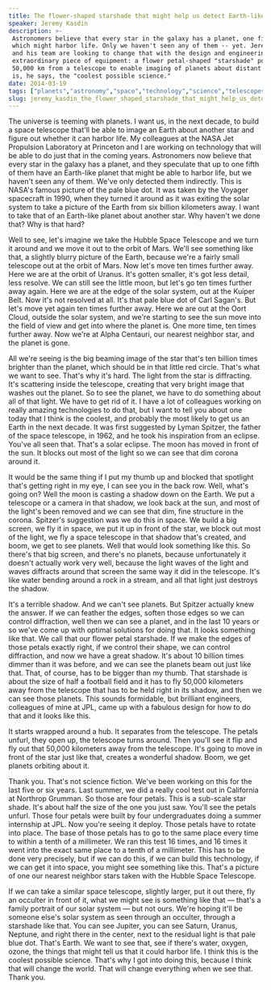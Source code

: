 ```yaml
---
title: The flower-shaped starshade that might help us detect Earth-like planets
speaker: Jeremy Kasdin
description: >-
 Astronomers believe that every star in the galaxy has a planet, one fifth of
 which might harbor life. Only we haven't seen any of them -- yet. Jeremy Kasdin
 and his team are looking to change that with the design and engineering of an
 extraordinary piece of equipment: a flower petal-shaped "starshade" positioned
 50,000 km from a telescope to enable imaging of planets about distant stars. It
 is, he says, the "coolest possible science."
date: 2014-03-19
tags: ["planets","astronomy","space","technology","science","telescopes"]
slug: jeremy_kasdin_the_flower_shaped_starshade_that_might_help_us_detect_earth_like_planets
---
```


The universe is teeming with planets. I want us, in the next decade, to build a space
telescope that'll be able to image an Earth about another star and figure out whether it
can harbor life. My colleagues at the NASA Jet Propulsion Laboratory at Princeton and I
are working on technology that will be able to do just that in the coming years.
Astronomers now believe that every star in the galaxy has a planet, and they speculate
that up to one fifth of them have an Earth-like planet that might be able to harbor life,
but we haven't seen any of them. We've only detected them indirectly. This is NASA's famous
picture of the pale blue dot. It was taken by the Voyager spacecraft in 1990, when they
turned it around as it was exiting the solar system to take a picture of the Earth from
six billion kilometers away. I want to take that of an Earth-like planet about another
star. Why haven't we done that? Why is that hard?

Well to see, let's imagine we take the Hubble Space Telescope and we turn it around and we
move it out to the orbit of Mars. We'll see something like that, a slightly blurry picture
of the Earth, because we're a fairly small telescope out at the orbit of Mars. Now let's
move ten times further away. Here we are at the orbit of Uranus. It's gotten smaller, it's
got less detail, less resolve. We can still see the little moon, but let's go ten times
further away again. Here we are at the edge of the solar system, out at the Kuiper Belt.
Now it's not resolved at all. It's that pale blue dot of Carl Sagan's. But let's move yet
again ten times further away. Here we are out at the Oort Cloud, outside the solar system,
and we're starting to see the sun move into the field of view and get into where the
planet is. One more time, ten times further away. Now we're at Alpha Centauri, our nearest
neighbor star, and the planet is gone.

All we're seeing is the big beaming image of the star that's ten billion times brighter
than the planet, which should be in that little red circle. That's what we want to see.
That's why it's hard. The light from the star is diffracting. It's scattering inside the
telescope, creating that very bright image that washes out the planet. So to see the
planet, we have to do something about all of that light. We have to get rid of it. I have
a lot of colleagues working on really amazing technologies to do that, but I want to tell
you about one today that I think is the coolest, and probably the most likely to get us an
Earth in the next decade. It was first suggested by Lyman Spitzer, the father of the space
telescope, in 1962, and he took his inspiration from an eclipse. You've all seen that.
That's a solar eclipse. The moon has moved in front of the sun. It blocks out most of the
light so we can see that dim corona around it.

It would be the same thing if I put my thumb up and blocked that spotlight that's getting
right in my eye, I can see you in the back row. Well, what's going on? Well the moon is
casting a shadow down on the Earth. We put a telescope or a camera in that shadow, we look
back at the sun, and most of the light's been removed and we can see that dim, fine
structure in the corona. Spitzer's suggestion was we do this in space. We build a big
screen, we fly it in space, we put it up in front of the star, we block out most of the
light, we fly a space telescope in that shadow that's created, and boom, we get to see
planets. Well that would look something like this. So there's that big screen, and there's
no planets, because unfortunately it doesn't actually work very well, because the light
waves of the light and waves diffracts around that screen the same way it did in the
telescope. It's like water bending around a rock in a stream, and all that light just
destroys the shadow.

It's a terrible shadow. And we can't see planets. But Spitzer actually knew the answer. If
we can feather the edges, soften those edges so we can control diffraction, well then we
can see a planet, and in the last 10 years or so we've come up with optimal solutions for
doing that. It looks something like that. We call that our flower petal starshade. If we
make the edges of those petals exactly right, if we control their shape, we can control
diffraction, and now we have a great shadow. It's about 10 billion times dimmer than it
was before, and we can see the planets beam out just like that. That, of course, has to be
bigger than my thumb. That starshade is about the size of half a football field and it has
to fly 50,000 kilometers away from the telescope that has to be held right in its shadow,
and then we can see those planets. This sounds formidable, but brilliant engineers,
colleagues of mine at JPL, came up with a fabulous design for how to do that and it looks
like this.

It starts wrapped around a hub. It separates from the telescope. The petals unfurl, they
open up, the telescope turns around. Then you'll see it flip and fly out that 50,000
kilometers away from the telescope. It's going to move in front of the star just like
that, creates a wonderful shadow. Boom, we get planets orbiting about it.

Thank you. That's not science fiction. We've been working on this for the last five or six
years. Last summer, we did a really cool test out in California at Northrop Grumman. So
those are four petals. This is a sub-scale star shade. It's about half the size of the one
you just saw. You'll see the petals unfurl. Those four petals were built by four
undergraduates doing a summer internship at JPL. Now you're seeing it deploy. Those petals
have to rotate into place. The base of those petals has to go to the same place every time
to within a tenth of a millimeter. We ran this test 16 times, and 16 times it went into
the exact same place to a tenth of a millimeter. This has to be done very precisely, but
if we can do this, if we can build this technology, if we can get it into space, you might
see something like this. That's a picture of one our nearest neighbor stars taken with the
Hubble Space Telescope.

If we can take a similar space telescope, slightly larger, put it out there, fly an
occulter in front of it, what we might see is something like that — that's a family
portrait of our solar system — but not ours. We're hoping it'll be someone else's solar
system as seen through an occulter, through a starshade like that. You can see Jupiter,
you can see Saturn, Uranus, Neptune, and right there in the center, next to the residual
light is that pale blue dot. That's Earth. We want to see that, see if there's water,
oxygen, ozone, the things that might tell us that it could harbor life. I think this is the
coolest possible science. That's why I got into doing this, because I think that will
change the world. That will change everything when we see that. Thank you.

<!--
ad_duration=3.33
event="TED2014"
external_start_time=0
has_talk_citation=0
intro_duration=11.82
is_subtitle_required="False"
is_talk_featured="True"
language="en"
language_swap="False"
native_language="en"
number_of_related_talks=6
number_of_speakers=1
number_of_subtitled_videos=29
number_of_tags=6
number_of_talk_download_languages=30
number_of_talk_more_resources=1
number_of_talk_recommendations=0
number_of_talks_take_actions=0
post_ad_duration=0.83
published_timestamp="2014-04-17 15:01:01"
recording_date="2014-03-19"
speaker_description="Planet finder"
speaker_is_published=1
speaker_name="Jeremy Kasdin"
talk_name="The flower-shaped starshade that might help us detect Earth-like planets"
talks_tags=["planets","astronomy","space","technology","science","telescopes"]
talks_take_action=[]
url_audio="https://download.ted.com/talks/JeremyKasdin_2014.mp3?apikey=acme-roadrunner"
url_photo_speaker="https://pe.tedcdn.com/images/ted/7755b978c402bf775b2e250b442343eac682bbac_254x191.jpg"
url_photo_talk="https://pe.tedcdn.com/images/ted/3e31ca794b75d058ffd2d7bce4c775670509a515_1600x1200.jpg"
url_webpage="https://www.ted.com/talks/jeremy_kasdin_the_flower_shaped_starshade_that_might_help_us_detect_earth_like_planets"
video_type_name="TED Stage Talk"
-->